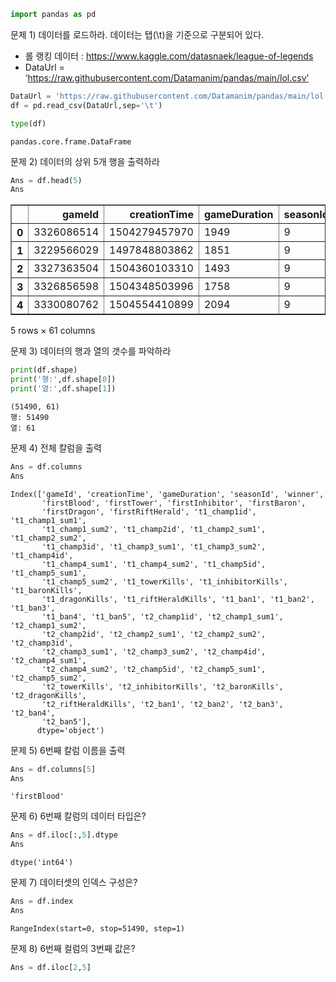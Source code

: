 ```python
import pandas as pd 
```

문제 1) 데이터를 로드하라. 데이터는 탭(\t)을 기준으로 구분되어 있다.

* 롤 랭킹 데이터 : https://www.kaggle.com/datasnaek/league-of-legends
* DataUrl = ‘https://raw.githubusercontent.com/Datamanim/pandas/main/lol.csv’


```python
DataUrl = 'https://raw.githubusercontent.com/Datamanim/pandas/main/lol.csv'
df = pd.read_csv(DataUrl,sep='\t')
```


```python
type(df)
```




    pandas.core.frame.DataFrame



문제 2) 데이터의 상위 5개 행을 출력하라


```python
Ans = df.head(5)
Ans
```




<div>
<style scoped>
    .dataframe tbody tr th:only-of-type {
        vertical-align: middle;
    }

    .dataframe tbody tr th {
        vertical-align: top;
    }

    .dataframe thead th {
        text-align: right;
    }
</style>
<table border="1" class="dataframe">
  <thead>
    <tr style="text-align: right;">
      <th></th>
      <th>gameId</th>
      <th>creationTime</th>
      <th>gameDuration</th>
      <th>seasonId</th>
      <th>winner</th>
      <th>firstBlood</th>
      <th>firstTower</th>
      <th>firstInhibitor</th>
      <th>firstBaron</th>
      <th>firstDragon</th>
      <th>...</th>
      <th>t2_towerKills</th>
      <th>t2_inhibitorKills</th>
      <th>t2_baronKills</th>
      <th>t2_dragonKills</th>
      <th>t2_riftHeraldKills</th>
      <th>t2_ban1</th>
      <th>t2_ban2</th>
      <th>t2_ban3</th>
      <th>t2_ban4</th>
      <th>t2_ban5</th>
    </tr>
  </thead>
  <tbody>
    <tr>
      <th>0</th>
      <td>3326086514</td>
      <td>1504279457970</td>
      <td>1949</td>
      <td>9</td>
      <td>1</td>
      <td>2</td>
      <td>1</td>
      <td>1</td>
      <td>1</td>
      <td>1</td>
      <td>...</td>
      <td>5</td>
      <td>0</td>
      <td>0</td>
      <td>1</td>
      <td>1</td>
      <td>114</td>
      <td>67</td>
      <td>43</td>
      <td>16</td>
      <td>51</td>
    </tr>
    <tr>
      <th>1</th>
      <td>3229566029</td>
      <td>1497848803862</td>
      <td>1851</td>
      <td>9</td>
      <td>1</td>
      <td>1</td>
      <td>1</td>
      <td>1</td>
      <td>0</td>
      <td>1</td>
      <td>...</td>
      <td>2</td>
      <td>0</td>
      <td>0</td>
      <td>0</td>
      <td>0</td>
      <td>11</td>
      <td>67</td>
      <td>238</td>
      <td>51</td>
      <td>420</td>
    </tr>
    <tr>
      <th>2</th>
      <td>3327363504</td>
      <td>1504360103310</td>
      <td>1493</td>
      <td>9</td>
      <td>1</td>
      <td>2</td>
      <td>1</td>
      <td>1</td>
      <td>1</td>
      <td>2</td>
      <td>...</td>
      <td>2</td>
      <td>0</td>
      <td>0</td>
      <td>1</td>
      <td>0</td>
      <td>157</td>
      <td>238</td>
      <td>121</td>
      <td>57</td>
      <td>28</td>
    </tr>
    <tr>
      <th>3</th>
      <td>3326856598</td>
      <td>1504348503996</td>
      <td>1758</td>
      <td>9</td>
      <td>1</td>
      <td>1</td>
      <td>1</td>
      <td>1</td>
      <td>1</td>
      <td>1</td>
      <td>...</td>
      <td>0</td>
      <td>0</td>
      <td>0</td>
      <td>0</td>
      <td>0</td>
      <td>164</td>
      <td>18</td>
      <td>141</td>
      <td>40</td>
      <td>51</td>
    </tr>
    <tr>
      <th>4</th>
      <td>3330080762</td>
      <td>1504554410899</td>
      <td>2094</td>
      <td>9</td>
      <td>1</td>
      <td>2</td>
      <td>1</td>
      <td>1</td>
      <td>1</td>
      <td>1</td>
      <td>...</td>
      <td>3</td>
      <td>0</td>
      <td>0</td>
      <td>1</td>
      <td>0</td>
      <td>86</td>
      <td>11</td>
      <td>201</td>
      <td>122</td>
      <td>18</td>
    </tr>
  </tbody>
</table>
<p>5 rows × 61 columns</p>
</div>



문제 3) 데이터의 행과 열의 갯수를 파악하라


```python
print(df.shape)
print('행:',df.shape[0])
print('열:',df.shape[1])
```

    (51490, 61)
    행: 51490
    열: 61
    

문제 4) 전체 칼럼을 출력


```python
Ans = df.columns
Ans
```




    Index(['gameId', 'creationTime', 'gameDuration', 'seasonId', 'winner',
           'firstBlood', 'firstTower', 'firstInhibitor', 'firstBaron',
           'firstDragon', 'firstRiftHerald', 't1_champ1id', 't1_champ1_sum1',
           't1_champ1_sum2', 't1_champ2id', 't1_champ2_sum1', 't1_champ2_sum2',
           't1_champ3id', 't1_champ3_sum1', 't1_champ3_sum2', 't1_champ4id',
           't1_champ4_sum1', 't1_champ4_sum2', 't1_champ5id', 't1_champ5_sum1',
           't1_champ5_sum2', 't1_towerKills', 't1_inhibitorKills', 't1_baronKills',
           't1_dragonKills', 't1_riftHeraldKills', 't1_ban1', 't1_ban2', 't1_ban3',
           't1_ban4', 't1_ban5', 't2_champ1id', 't2_champ1_sum1', 't2_champ1_sum2',
           't2_champ2id', 't2_champ2_sum1', 't2_champ2_sum2', 't2_champ3id',
           't2_champ3_sum1', 't2_champ3_sum2', 't2_champ4id', 't2_champ4_sum1',
           't2_champ4_sum2', 't2_champ5id', 't2_champ5_sum1', 't2_champ5_sum2',
           't2_towerKills', 't2_inhibitorKills', 't2_baronKills', 't2_dragonKills',
           't2_riftHeraldKills', 't2_ban1', 't2_ban2', 't2_ban3', 't2_ban4',
           't2_ban5'],
          dtype='object')



문제 5) 6번째 칼럼 이름을 출력


```python
Ans = df.columns[5]
Ans
```




    'firstBlood'



문제 6) 6번째 칼럼의 데이터 타입은?


```python
Ans = df.iloc[:,5].dtype
Ans
```




    dtype('int64')



문제 7) 데이터셋의 인덱스 구성은?


```python
Ans = df.index
Ans
```




    RangeIndex(start=0, stop=51490, step=1)



문제 8) 6번째 컬럼의 3번째 값은?


```python
Ans = df.iloc[2,5]
```


```python

```

